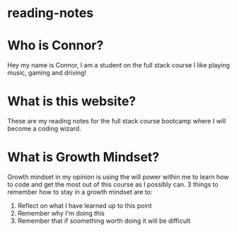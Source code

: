 # reading-notes

# Who is Connor?
Hey my name is Connor, I am a student on the full stack course
I like playing music, gaming and driving!

# What is this website?
These are my reading notes for the full stack course bootcamp where I will become a coding wizard.

# What is Growth Mindset?
Growth mindset in my opinion is using the will power within me to learn how to code and get the most out of this course as I possibly can.
3 things to remember how to stay in a growth mindset are to:
1. Reflect on what I have learned up to this point
2. Remember why I'm doing this
3. Remember that if soomething worth doing it will be difficult
